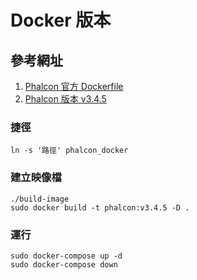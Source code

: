 # Docker 版本

## 參考網址

1. [Phalcon 官方 Dockerfile]("https://github.com/phalcon/cphalcon/tree/master/docker")
1. [Phalcon 版本 v3.4.5]("https://github.com/phalcon/cphalcon/releases/tag/v3.4.5")

### 捷徑

    ln -s '路徑' phalcon_docker

### 建立映像檔

    ./build-image
    sudo docker build -t phalcon:v3.4.5 -D .

### 運行

    sudo docker-compose up -d
    sudo docker-compose down
